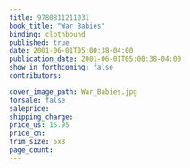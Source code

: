 ```yaml
---
title: 9780811211031
book_title: "War Babies"
binding: clothbound
published: true
date: 2001-06-01T05:00:38-04:00
publication_date: 2001-06-01T05:00:38-04:00
show_in_forthcoming: false
contributors:

cover_image_path: War_Babies.jpg
forsale: false
saleprice:
shipping_charge:
price_us: 15.95
price_cn:
trim_size: 5x8
page_count:
---
```


